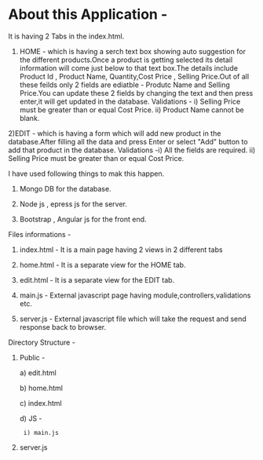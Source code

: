 # About this Application -




It is having 2 Tabs in the index.html.

1) HOME - which is having a serch text box showing auto suggestion for the different products.Once a product is getting selected its detail information will
come just below to that text box.The details include Product Id , Product Name, Quantity,Cost Price , Selling Price.Out of all these feilds only 2 fields
are ediatble - Produtc Name and Selling Price.You can update these 2 fields by changing the text and then press enter,it will get updated in the database.
Validations - i) Selling Price must be greater than or equal Cost Price.
              ii) Product Name cannot be blank.

2)EDIT - which is having a form which will add new product in the database.After filling all the data and press Enter or select "Add" button to add that
product in the database.
Validations -i) All the fields are required.
	           ii) Selling Price must be greater than or equal Cost Price.





I have used following things to mak this happen.

1) Mongo DB for the database.

2) Node js , epress js for the server.

3) Bootstrap , Angular js  for the front end.




Files informations - 

1) index.html - It is a main page having 2 views in 2 different tabs

2) home.html  - It is a separate view for the HOME tab. 

3) edit.html  - It is a separate view for the EDIT tab.

4) main.js    - External javascript page having module,controllers,validations etc.

5) server.js  - External javascript file which will take the request and send response back to browser. 





Directory Structure -

1) Public -

	a) edit.html
	
	b) home.html
	
	c) index.html
	
	d) JS -
	
		i) main.js
		
2) server.js 
